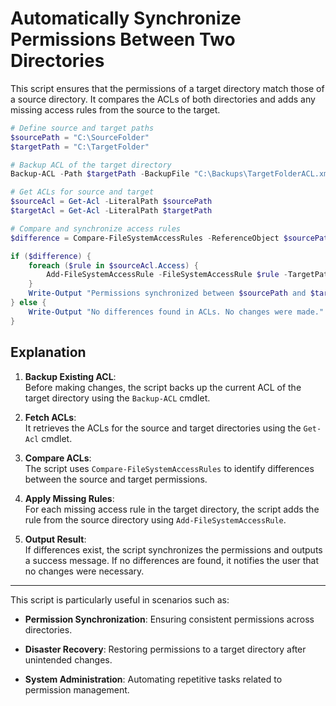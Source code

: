 # Automatically Synchronize Permissions Between Two Directories

This script ensures that the permissions of a target directory match those of a source directory. It compares the ACLs of both directories and adds any missing access rules from the source to the target.

```powershell
# Define source and target paths
$sourcePath = "C:\SourceFolder"
$targetPath = "C:\TargetFolder"

# Backup ACL of the target directory
Backup-ACL -Path $targetPath -BackupFile "C:\Backups\TargetFolderACL.xml"

# Get ACLs for source and target
$sourceAcl = Get-Acl -LiteralPath $sourcePath
$targetAcl = Get-Acl -LiteralPath $targetPath

# Compare and synchronize access rules
$difference = Compare-FileSystemAccessRules -ReferenceObject $sourcePath -DifferenceObject $targetPath

if ($difference) {
    foreach ($rule in $sourceAcl.Access) {
        Add-FileSystemAccessRule -FileSystemAccessRule $rule -TargetPath $targetPath
    }
    Write-Output "Permissions synchronized between $sourcePath and $targetPath."
} else {
    Write-Output "No differences found in ACLs. No changes were made."
}
```

## Explanation

1. **Backup Existing ACL**:  
   Before making changes, the script backs up the current ACL of the target directory using the `Backup-ACL` cmdlet.

2. **Fetch ACLs**:  
   It retrieves the ACLs for the source and target directories using the `Get-Acl` cmdlet.

3. **Compare ACLs**:  
   The script uses `Compare-FileSystemAccessRules` to identify differences between the source and target permissions.

4. **Apply Missing Rules**:  
   For each missing access rule in the target directory, the script adds the rule from the source directory using `Add-FileSystemAccessRule`.

5. **Output Result**:  
   If differences exist, the script synchronizes the permissions and outputs a success message. If no differences are found, it notifies the user that no changes were necessary.

---

This script is particularly useful in scenarios such as:

- **Permission Synchronization**: Ensuring consistent permissions across directories.

- **Disaster Recovery**: Restoring permissions to a target directory after unintended changes.

- **System Administration**: Automating repetitive tasks related to permission management.
